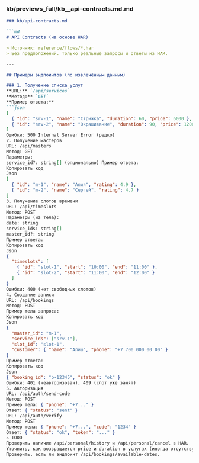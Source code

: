 ### kb/previews_full/kb__api-contracts.md.md

```md
### kb/api-contracts.md

```md
# API Contracts (на основе HAR)

> Источник: reference/flows/*.har  
> Без предположений. Только реальные запросы и ответы из HAR.

---

## Примеры эндпоинтов (по извлечённым данным)

### 1. Получение списка услуг
**URL:** `/api/services`  
**Метод:** `GET`  
**Пример ответа:**
```json
[
  { "id": "srv-1", "name": "Стрижка", "duration": 60, "price": 6000 },
  { "id": "srv-2", "name": "Окрашивание", "duration": 90, "price": 12000 }
]
Ошибки: 500 Internal Server Error (редко)
2. Получение мастеров
URL: /api/masters
Метод: GET
Параметры:
service_id?: string[] (опционально) Пример ответа:
Копировать код
Json
[
  { "id": "m-1", "name": "Алия", "rating": 4.9 },
  { "id": "m-2", "name": "Сергей", "rating": 4.7 }
]
3. Получение слотов времени
URL: /api/timeslots
Метод: POST
Параметры (из тела):
date: string
service_ids: string[]
master_id?: string
Пример ответа:
Копировать код
Json
{
  "timeslots": [
    { "id": "slot-1", "start": "10:00", "end": "11:00" },
    { "id": "slot-2", "start": "11:00", "end": "12:00" }
  ]
}
Ошибки: 400 (нет свободных слотов)
4. Создание записи
URL: /api/bookings
Метод: POST
Пример тела запроса:
Копировать код
Json
{
  "master_id": "m-1",
  "service_ids": ["srv-1"],
  "slot_id": "slot-1",
  "customer": { "name": "Алиш", "phone": "+7 700 000 00 00" }
}
Пример ответа:
Копировать код
Json
{ "booking_id": "b-12345", "status": "ok" }
Ошибки: 401 (неавторизован), 409 (слот уже занят)
5. Авторизация
URL: /api/auth/send-code
Метод: POST
Пример тела: { "phone": "+7..." }
Ответ: { "status": "sent" }
URL: /api/auth/verify
Метод: POST
Пример тела: { "phone": "+7...", "code": "1234" }
Ответ: { "status": "ok", "token": "..." }
⚠️ TODO
Проверить наличие /api/personal/history и /api/personal/cancel в HAR.
Уточнить, как возвращается price и duration в услугах (иногда отсутствует).
Проверить, есть ли эндпоинт /api/bookings/available-dates.

```

```
